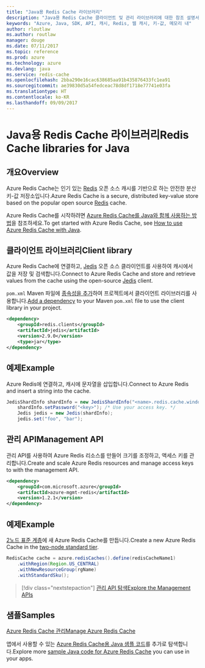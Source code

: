 ```yaml
---
title: "Java용 Redis Cache 라이브러리"
description: "Java용 Redis Cache 클라이언트 및 관리 라이브러리에 대한 참조 설명서"
keywords: "Azure, Java, SDK, API, 캐시, Redis, 웹 캐시, 키-값, 메모리 내"
author: rloutlaw
ms.author: routlaw
manager: douge
ms.date: 07/11/2017
ms.topic: reference
ms.prod: azure
ms.technology: azure
ms.devlang: java
ms.service: redis-cache
ms.openlocfilehash: 2bba290e16cac638685aa91b435876433fc1ea91
ms.sourcegitcommit: ae39830d5a54fedceac78d8df1718e77741e03fa
ms.translationtype: HT
ms.contentlocale: ko-KR
ms.lasthandoff: 09/09/2017
---
```

# <a name="redis-cache-libraries-for-java"></a><span data-ttu-id="04a2e-104">Java용 Redis Cache 라이브러리</span><span class="sxs-lookup"><span data-stu-id="04a2e-104">Redis Cache libraries for Java</span></span>

## <a name="overview"></a><span data-ttu-id="04a2e-105">개요</span><span class="sxs-lookup"><span data-stu-id="04a2e-105">Overview</span></span>

<span data-ttu-id="04a2e-106">Azure Redis Cache는 인기 있는 [Redis](https://redis.io/) 오픈 소스 캐시를 기반으로 하는 안전한 분산 키-값 저장소입니다.</span><span class="sxs-lookup"><span data-stu-id="04a2e-106">Azure Redis Cache is a secure, distributed key-value store based on the popular open source [Redis](https://redis.io/) cache.</span></span> 

<span data-ttu-id="04a2e-107">Azure Redis Cache를 시작하려면 [Azure Redis Cache를 Java와 함께 사용하는 방법](/azure/redis-cache/cache-java-get-started)을 참조하세요.</span><span class="sxs-lookup"><span data-stu-id="04a2e-107">To get started with Azure Redis Cache, see [How to use Azure Redis Cache with Java](/azure/redis-cache/cache-java-get-started).</span></span>

## <a name="client-library"></a><span data-ttu-id="04a2e-108">클라이언트 라이브러리</span><span class="sxs-lookup"><span data-stu-id="04a2e-108">Client library</span></span>

<span data-ttu-id="04a2e-109">Azure Redis Cache에 연결하고, [Jedis](https://github.com/xetorthio/jedis) 오픈 소스 클라이언트를 사용하여 캐시에서 값을 저장 및 검색합니다.</span><span class="sxs-lookup"><span data-stu-id="04a2e-109">Connect to Azure Redis Cache and store and retrieve values from the cache using the open-source [Jedis](https://github.com/xetorthio/jedis) client.</span></span>  

<span data-ttu-id="04a2e-110">`pom.xml` Maven 파일에 [종속성을 추가](https://maven.apache.org/guides/getting-started/index.html#How_do_I_use_external_dependencies)하여 프로젝트에서 클라이언트 라이브러리를 사용합니다.</span><span class="sxs-lookup"><span data-stu-id="04a2e-110">[Add a dependency](https://maven.apache.org/guides/getting-started/index.html#How_do_I_use_external_dependencies) to your Maven `pom.xml` file to use the client library in your project.</span></span>   

```XML
<dependency>
    <groupId>redis.clients</groupId>
    <artifactId>jedis</artifactId>
    <version>2.9.0</version>
    <type>jar</type>
</dependency>
```

## <a name="example"></a><span data-ttu-id="04a2e-111">예제</span><span class="sxs-lookup"><span data-stu-id="04a2e-111">Example</span></span>

<span data-ttu-id="04a2e-112">Azure Redis에 연결하고, 캐시에 문자열을 삽입합니다.</span><span class="sxs-lookup"><span data-stu-id="04a2e-112">Connect to Azure Redis and insert a string into the cache.</span></span>

```java
JedisShardInfo shardInfo = new JedisShardInfo("<name>.redis.cache.windows.net", 6380, useSsl);
    shardInfo.setPassword("<key>"); /* Use your access key. */
    Jedis jedis = new Jedis(shardInfo);
    jedis.set("foo", "bar");
```

## <a name="management-api"></a><span data-ttu-id="04a2e-113">관리 API</span><span class="sxs-lookup"><span data-stu-id="04a2e-113">Management API</span></span>

<span data-ttu-id="04a2e-114">관리 API를 사용하여 Azure Redis 리소스를 만들어 크기를 조정하고, 액세스 키를 관리합니다.</span><span class="sxs-lookup"><span data-stu-id="04a2e-114">Create and scale Azure Redis resources and manage access keys to with the management API.</span></span>

```XML
<dependency>
    <groupId>com.microsoft.azure</groupId>
    <artifactId>azure-mgmt-redis</artifactId>
    <version>1.2.1</version>
</dependency>
```

## <a name="example"></a><span data-ttu-id="04a2e-115">예제</span><span class="sxs-lookup"><span data-stu-id="04a2e-115">Example</span></span>

<span data-ttu-id="04a2e-116">[2노드 표준 계층](https://azure.microsoft.com/services/cache/)에 새 Azure Redis Cache를 만듭니다.</span><span class="sxs-lookup"><span data-stu-id="04a2e-116">Create a new Azure Redis Cache in the [two-node standard tier](https://azure.microsoft.com/services/cache/).</span></span> 

```java
RedisCache cache = azure.redisCaches().define(redisCacheName1)
    .withRegion(Region.US_CENTRAL)
    .withNewResourceGroup(rgName)
    .withStandardSku();
```

> [!div class="nextstepaction"]
> [<span data-ttu-id="04a2e-117">관리 API 탐색</span><span class="sxs-lookup"><span data-stu-id="04a2e-117">Explore the Management APIs</span></span>](/java/api/overview/azure/rediscache/managementapi)

## <a name="samples"></a><span data-ttu-id="04a2e-118">샘플</span><span class="sxs-lookup"><span data-stu-id="04a2e-118">Samples</span></span>

[<span data-ttu-id="04a2e-119">Azure Redis Cache 관리</span><span class="sxs-lookup"><span data-stu-id="04a2e-119">Manage Azure Redis Cache</span></span>](https://github.com/Azure-Samples/redis-java-manage-cache)   

<span data-ttu-id="04a2e-120">앱에서 사용할 수 있는 [Azure Redis Cache용 Java 샘플 코드](https://azure.microsoft.com/resources/samples/?platform=java&term=redis)를 추가로 탐색합니다.</span><span class="sxs-lookup"><span data-stu-id="04a2e-120">Explore more [sample Java code for Azure Redis Cache](https://azure.microsoft.com/resources/samples/?platform=java&term=redis) you can use in your apps.</span></span>
